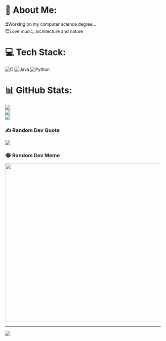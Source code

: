 # 💫 About Me:
⏳Working on my computer science degree...<br>😇Love music, architecture and nature


# 💻 Tech Stack:
![C](https://img.shields.io/badge/c-%2300599C.svg?style=flat&logo=c&logoColor=white) ![Java](https://img.shields.io/badge/java-%23ED8B00.svg?style=flat&logo=java&logoColor=white) ![Python](https://img.shields.io/badge/python-3670A0?style=flat&logo=python&logoColor=ffdd54)
# 📊 GitHub Stats:
![](https://github-readme-stats.vercel.app/api?username=JoanaMoreira97&theme=dark&hide_border=true&include_all_commits=false&count_private=true)<br/>
![](https://github-readme-streak-stats.herokuapp.com/?user=JoanaMoreira97&theme=dark&hide_border=true)<br/>
![](https://github-readme-stats.vercel.app/api/top-langs/?username=JoanaMoreira97&theme=dark&hide_border=true&include_all_commits=false&count_private=true&layout=compact)

### ✍️ Random Dev Quote
![](https://quotes-github-readme.vercel.app/api?type=horizontal&theme=radical)

### 😂 Random Dev Meme
<img src="https://rm.up.railway.app/" width="512px"/>

---
[![](https://visitcount.itsvg.in/api?id=JoanaMoreira97&icon=0&color=0)](https://visitcount.itsvg.in)

<!-- Proudly created with GPRM ( https://gprm.itsvg.in ) -->
